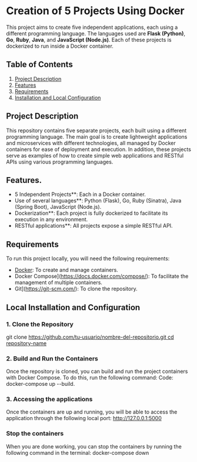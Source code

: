 # Creation of 5 Projects Using Docker

This project aims to create five independent applications, each using a different programming language. The languages used are **Flask (Python)**, **Go**, **Ruby**, **Java**, and **JavaScript (Node.js)**. Each of these projects is dockerized to run inside a Docker container.

## Table of Contents

1. [Project Description](#project-description)
2. [Features](#features)
3. [Requirements](#requirements)
4. [Installation and Local Configuration](#install-and-configure-local)

## Project Description

This repository contains five separate projects, each built using a different programming language. The main goal is to create lightweight applications and microservices with different technologies, all managed by Docker containers for ease of deployment and execution. In addition, these projects serve as examples of how to create simple web applications and RESTful APIs using various programming languages.

## Features.

- 5 Independent Projects**: Each in a Docker container.
- Use of several languages**: Python (Flask), Go, Ruby (Sinatra), Java (Spring Boot), JavaScript (Node.js).
- Dockerization**: Each project is fully dockerized to facilitate its execution in any environment.
- RESTful applications**: All projects expose a simple RESTful API.

## Requirements

To run this project locally, you will need the following requirements:

- [Docker](https://www.docker.com/get-started): To create and manage containers.
- Docker Compose](https://docs.docker.com/compose/): To facilitate the management of multiple containers.
- Git](https://git-scm.com/): To clone the repository.

## Local Installation and Configuration

### 1. Clone the Repository

git clone [https://github.com/tu-usuario/nombre-del-repositorio.git
cd repository-name](https://github.com/Fernan52/Individual-practice-on-containers-and-serverless2.git)
### 2. Build and Run the Containers
Once the repository is cloned, you can build and run the project containers with Docker Compose. To do this, run the following command:
Code: docker-compose up --build.
### 3. Accessing the applications
Once the containers are up and running, you will be able to access the application through the following local port: http://127.0.0.1:5000
### Stop the containers
When you are done working, you can stop the containers by running the following command in the terminal: docker-compose down

